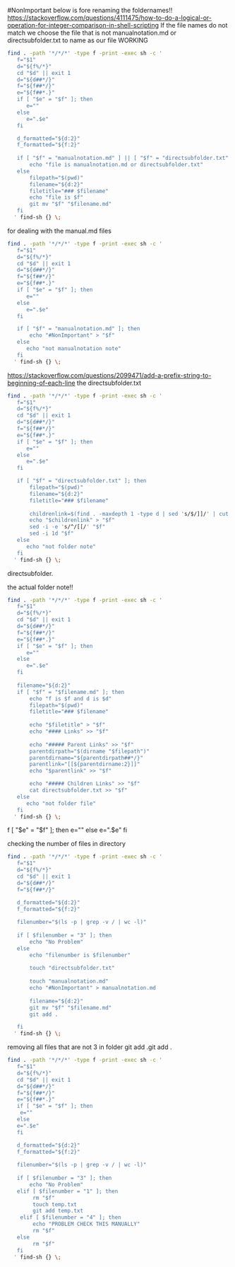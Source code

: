 #NonImportant 
below is fore renaming the foldernames!!
https://stackoverflow.com/questions/4111475/how-to-do-a-logical-or-operation-for-integer-comparison-in-shell-scripting
If the file names do not match we choose the file that is not manualnotation.md or directsubfolder.txt to name as our file 
WORKING
```bash
find . -path '*/*/*' -type f -print -exec sh -c '
   f="$1"
   d="${f%/*}"
   cd "$d" || exit 1
   d="${d##*/}"
   f="${f##*/}"
   e="${f##*.}"
   if [ "$e" = "$f" ]; then
      e=""
   else
      e=".$e"
   fi

   d_formatted="${d:2}"
   f_formatted="${f:2}"
   
   if [ "$f" = "manualnotation.md" ] || [ "$f" = "directsubfolder.txt" ]; then
       echo "file is manualnotation.md or directsubfolder.txt"
   else
	   filepath="$(pwd)"
	   filename="${d:2}"
	   filetitle="### $filename"
       echo "file is $f"
	   git mv "$f" "$filename.md"
   fi
  ' find-sh {} \;
```


for dealing with the manual.md files

```bash
find . -path '*/*/*' -type f -print -exec sh -c '
   f="$1"
   d="${f%/*}"
   cd "$d" || exit 1
   d="${d##*/}"
   f="${f##*/}"
   e="${f##*.}"
   if [ "$e" = "$f" ]; then
      e=""
   else
      e=".$e"
   fi

   if [ "$f" = "manualnotation.md" ]; then
	   echo "#NonImportant" > "$f"
   else
      echo "not manualnotation note"
   fi
  ' find-sh {} \;
```


https://stackoverflow.com/questions/2099471/add-a-prefix-string-to-beginning-of-each-line
the directsubfolder.txt
```bash
find . -path '*/*/*' -type f -print -exec sh -c '
   f="$1"
   d="${f%/*}"
   cd "$d" || exit 1
   d="${d##*/}"
   f="${f##*/}"
   e="${f##*.}"
   if [ "$e" = "$f" ]; then
      e=""
   else
      e=".$e"
   fi

   if [ "$f" = "directsubfolder.txt" ]; then
       filepath="$(pwd)"
	   filename="${d:2}"
	   filetitle="### $filename"
	   
	   childrenlink=$(find . -maxdepth 1 -type d | sed 's/$/]]/' | cut -c 3- | cut -c 3-)
	   echo "$childrenlink" > "$f"
	   sed -i -e 's/^/[[/' "$f"
	   sed -i 1d "$f"
   else
      echo "not folder note"
   fi
  ' find-sh {} \;
```
directsubfolder.

the actual folder note!!
```bash
find . -path '*/*/*' -type f -print -exec sh -c '
   f="$1"
   d="${f%/*}"
   cd "$d" || exit 1
   d="${d##*/}"
   f="${f##*/}"
   e="${f##*.}"
   if [ "$e" = "$f" ]; then
      e=""
   else
      e=".$e"
   fi
   
   filename="${d:2}"
   if [ "$f" = "$filename.md" ]; then
       echo "f is $f and d is $d"
       filepath="$(pwd)"
	   filetitle="### $filename"
   
	   echo "$filetitle" > "$f"
	   echo "#### Links" >> "$f"
   
	   echo "##### Parent Links" >> "$f"
	   parentdirpath="$(dirname "$filepath")"
	   parentdirname="${parentdirpath##*/}"
	   parentlink="[[${parentdirname:2}]]"
	   echo "$parentlink" >> "$f"

	   echo "##### Children Links" >> "$f"
	   cat directsubfolder.txt >> "$f"
   else
      echo "not folder file"
   fi
  ' find-sh {} \;
```
f [ "$e" = "$f" ]; then
      e=""
   else
      e=".$e"
   fi

checking the number of files in directory
```bash
find . -path '*/*/*' -type f -print -exec sh -c '
   f="$1"
   d="${f%/*}"
   cd "$d" || exit 1
   d="${d##*/}"
   f="${f##*/}"

   d_formatted="${d:2}"
   f_formatted="${f:2}"
   
   filenumber="$(ls -p | grep -v / | wc -l)"
   
   if [ $filenumber = "3" ]; then
	   echo "No Problem"
   else
	   echo "filenumber is $filenumber"
	   
	   touch "directsubfolder.txt"
	   
	   touch "manualnotation.md"
	   echo "#NonImportant" > manualnotation.md
	   
	   filename="${d:2}"
	   git mv "$f" "$filename.md"
	   git add .

   fi
  ' find-sh {} \;
```
removing all files that are not 3 in folder
git add .git add .
```bash
find . -path '*/*/*' -type f -print -exec sh -c '
   f="$1"
   d="${f%/*}"
   cd "$d" || exit 1
   d="${d##*/}"
   f="${f##*/}"
   e="${f##*.}"
   if [ "$e" = "$f" ]; then
    e=""
   else
   e=".$e"
   fi

   d_formatted="${d:2}"
   f_formatted="${f:2}"
   
   filenumber="$(ls -p | grep -v / | wc -l)"
   
   if [ $filenumber = "3" ]; then
   	   echo "No Problem"
   elif [ $filenumber = "1" ]; then
   	    rm "$f"
        touch temp.txt
        git add temp.txt
    elif [ $filenumber = "4" ]; then
   	    echo "PROBLEM CHECK THIS MANUALLY"
   	    rm "$f"
   else
        rm "$f"    
   fi
  ' find-sh {} \;
```